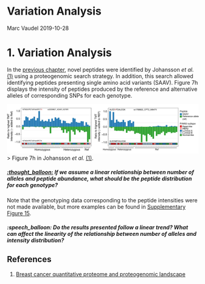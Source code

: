 Variation Analysis
================
Marc Vaudel
2019-10-28

# 1\. Variation Analysis

In the [previous chapter](novel_peptides.md), novel peptides were
identified by Johansson *et al.* [(1)](#references) using a
proteogenomic search strategy. In addition, this search allowed
identifying peptides presenting single amino acid variants (SAAV).
Figure 7h displays the intensity of peptides produced by the reference
and alternative alleles of corresponding SNPs for each genotype.

![Figure\_7h](resources/images/Fig7h.png?raw=true
"Johansson et al. Fig 7h") \> Figure 7h in Johansson *et al.*
[(1)](#references).

##### [:thought\_balloon:](answers.md#thought_balloon-if-we-assume-a-linear-relationship-between-number-of-alleles-and-peptide-abundance-what-should-be-the-peptide-distribution-for-each-genotype) *If we assume a linear relationship between number of alleles and peptide abundance, what should be the peptide distribution for each genotype?*

Note that the genotyping data corresponding to the peptide intensities
were not made available, but more examples can be found in
[Supplementary Figure
15](../resources/Johansson_et_al_breast_cancer_quantitative_proteome_and_proteogenomic_landscape/supplementary_information.pdf).

##### :speech\_balloon: Do the results presented follow a linear trend? What can affect the linearity of the relationship between number of alleles and intensity distribution?

## References

1)  [Breast cancer quantitative proteome and proteogenomic
    landscape](https://www.ncbi.nlm.nih.gov/pubmed/30962452)
